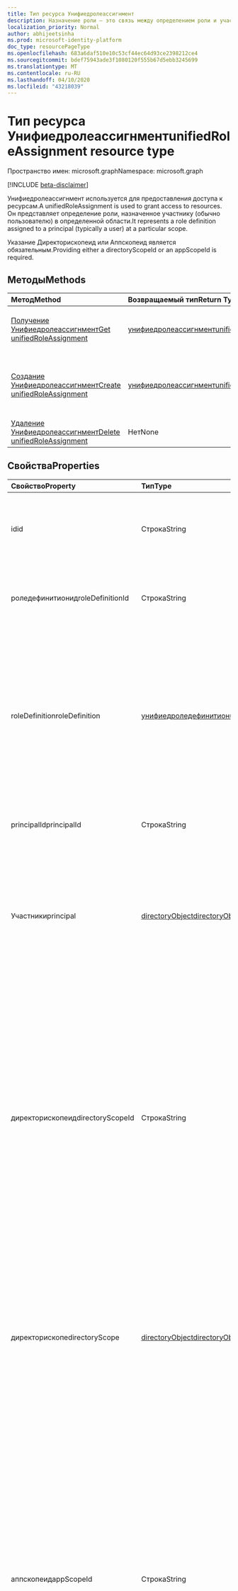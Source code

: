 ```yaml
---
title: Тип ресурса Унифиедролеассигнмент
description: Назначение роли — это связь между определением роли и участником в определенной области для предоставления доступа.
localization_priority: Normal
author: abhijeetsinha
ms.prod: microsoft-identity-platform
doc_type: resourcePageType
ms.openlocfilehash: 683a6daf510e10c53cf44ec64d93ce2398212ce4
ms.sourcegitcommit: bdef75943ade3f1080120f555b67d5ebb3245699
ms.translationtype: MT
ms.contentlocale: ru-RU
ms.lasthandoff: 04/10/2020
ms.locfileid: "43218039"
---
```

# <a name="unifiedroleassignment-resource-type"></a><span data-ttu-id="742aa-103">Тип ресурса Унифиедролеассигнмент</span><span class="sxs-lookup"><span data-stu-id="742aa-103">unifiedRoleAssignment resource type</span></span>

<span data-ttu-id="742aa-104">Пространство имен: microsoft.graph</span><span class="sxs-lookup"><span data-stu-id="742aa-104">Namespace: microsoft.graph</span></span>

[!INCLUDE [beta-disclaimer](../../includes/beta-disclaimer.md)]

<span data-ttu-id="742aa-105">Унифиедролеассигнмент используется для предоставления доступа к ресурсам.</span><span class="sxs-lookup"><span data-stu-id="742aa-105">A unifiedRoleAssignment is used to grant access to resources.</span></span> <span data-ttu-id="742aa-106">Он представляет определение роли, назначенное участнику (обычно пользователю) в определенной области.</span><span class="sxs-lookup"><span data-stu-id="742aa-106">It represents a role definition assigned to a principal (typically a user) at a particular scope.</span></span>

<span data-ttu-id="742aa-107">Указание Директорископеид или Аппскопеид является обязательным.</span><span class="sxs-lookup"><span data-stu-id="742aa-107">Providing either a directoryScopeId or an appScopeId is required.</span></span>

## <a name="methods"></a><span data-ttu-id="742aa-108">Методы</span><span class="sxs-lookup"><span data-stu-id="742aa-108">Methods</span></span>

| <span data-ttu-id="742aa-109">Метод</span><span class="sxs-lookup"><span data-stu-id="742aa-109">Method</span></span>       | <span data-ttu-id="742aa-110">Возвращаемый тип</span><span class="sxs-lookup"><span data-stu-id="742aa-110">Return Type</span></span> | <span data-ttu-id="742aa-111">Описание</span><span class="sxs-lookup"><span data-stu-id="742aa-111">Description</span></span> |
|:-------------|:------------|:------------|
| [<span data-ttu-id="742aa-112">Получение Унифиедролеассигнмент</span><span class="sxs-lookup"><span data-stu-id="742aa-112">Get unifiedRoleAssignment</span></span>](../api/unifiedroleassignment-get.md) | [<span data-ttu-id="742aa-113">унифиедролеассигнмент</span><span class="sxs-lookup"><span data-stu-id="742aa-113">unifiedRoleAssignment</span></span>](unifiedroleassignment.md) | <span data-ttu-id="742aa-114">Чтение свойств и связей объекта Унифиедролеассигнмент.</span><span class="sxs-lookup"><span data-stu-id="742aa-114">Read properties and relationships of unifiedRoleAssignment object.</span></span> |
| [<span data-ttu-id="742aa-115">Создание Унифиедролеассигнмент</span><span class="sxs-lookup"><span data-stu-id="742aa-115">Create unifiedRoleAssignment</span></span>](../api/rbacapplication-post-roleassignments.md) | [<span data-ttu-id="742aa-116">унифиедролеассигнмент</span><span class="sxs-lookup"><span data-stu-id="742aa-116">unifiedRoleAssignment</span></span>](unifiedroleassignment.md) | <span data-ttu-id="742aa-117">Создание нового Унифиедролеассигнмент путем отправки в коллекцию roleAssignment.</span><span class="sxs-lookup"><span data-stu-id="742aa-117">Create a new unifiedRoleAssignment by posting to the roleAssignment collection.</span></span> |
| [<span data-ttu-id="742aa-118">Удаление Унифиедролеассигнмент</span><span class="sxs-lookup"><span data-stu-id="742aa-118">Delete unifiedRoleAssignment</span></span>](../api/unifiedroleassignment-delete.md) | <span data-ttu-id="742aa-119">Нет</span><span class="sxs-lookup"><span data-stu-id="742aa-119">None</span></span> | <span data-ttu-id="742aa-120">Удаление объекта Унифиедролеассигнмент.</span><span class="sxs-lookup"><span data-stu-id="742aa-120">Delete unifiedRoleAssignment object.</span></span> |

## <a name="properties"></a><span data-ttu-id="742aa-121">Свойства</span><span class="sxs-lookup"><span data-stu-id="742aa-121">Properties</span></span>

| <span data-ttu-id="742aa-122">Свойство</span><span class="sxs-lookup"><span data-stu-id="742aa-122">Property</span></span>     | <span data-ttu-id="742aa-123">Тип</span><span class="sxs-lookup"><span data-stu-id="742aa-123">Type</span></span>        | <span data-ttu-id="742aa-124">Описание</span><span class="sxs-lookup"><span data-stu-id="742aa-124">Description</span></span> |
|:-------------|:------------|:------------|
|<span data-ttu-id="742aa-125">id</span><span class="sxs-lookup"><span data-stu-id="742aa-125">id</span></span>|<span data-ttu-id="742aa-126">Строка</span><span class="sxs-lookup"><span data-stu-id="742aa-126">String</span></span>| <span data-ttu-id="742aa-127">Уникальный идентификатор для Унифиедролеассигнмент.</span><span class="sxs-lookup"><span data-stu-id="742aa-127">The unique identifier for the unifiedRoleAssignment.</span></span> <span data-ttu-id="742aa-128">Key, не допускающая значение null, только для чтения.</span><span class="sxs-lookup"><span data-stu-id="742aa-128">Key, not nullable, Read-only.</span></span> |
|<span data-ttu-id="742aa-129">роледефинитионид</span><span class="sxs-lookup"><span data-stu-id="742aa-129">roleDefinitionId</span></span>|<span data-ttu-id="742aa-130">Строка</span><span class="sxs-lookup"><span data-stu-id="742aa-130">String</span></span>| <span data-ttu-id="742aa-131">Идентификатор Унифиедроледефинитион, для которого предназначено назначение.</span><span class="sxs-lookup"><span data-stu-id="742aa-131">ID of the unifiedRoleDefinition the assignment is for.</span></span> <span data-ttu-id="742aa-132">Только для чтения.</span><span class="sxs-lookup"><span data-stu-id="742aa-132">Read only.</span></span> |
|<span data-ttu-id="742aa-133">roleDefinition</span><span class="sxs-lookup"><span data-stu-id="742aa-133">roleDefinition</span></span>|[<span data-ttu-id="742aa-134">унифиедроледефинитион</span><span class="sxs-lookup"><span data-stu-id="742aa-134">unifiedRoleDefinition</span></span>](unifiedroledefinition.md)|<span data-ttu-id="742aa-135">Свойство, определяющее roleDefinition, для которого предназначено назначение.</span><span class="sxs-lookup"><span data-stu-id="742aa-135">Property indicating the roleDefinition the assignment is for.</span></span> <span data-ttu-id="742aa-136">Предоставляется таким образом, чтобы абоненты могли получить определение роли `$expand` одновременно с получением назначения роли.</span><span class="sxs-lookup"><span data-stu-id="742aa-136">Provided so that callers can get the role definition using `$expand` at the same time as getting the role assignment.</span></span> <span data-ttu-id="742aa-137">roleDefinition.Id будет автоматически расширен</span><span class="sxs-lookup"><span data-stu-id="742aa-137">roleDefinition.Id will be auto expanded</span></span>
|<span data-ttu-id="742aa-138">principalId</span><span class="sxs-lookup"><span data-stu-id="742aa-138">principalId</span></span>|<span data-ttu-id="742aa-139">Строка</span><span class="sxs-lookup"><span data-stu-id="742aa-139">String</span></span>| <span data-ttu-id="742aa-140">ObjectID субъекта, которому предоставляется назначение.</span><span class="sxs-lookup"><span data-stu-id="742aa-140">Objectid of the principal to which the assignment is granted.</span></span> |
|<span data-ttu-id="742aa-141">Участники</span><span class="sxs-lookup"><span data-stu-id="742aa-141">principal</span></span>|[<span data-ttu-id="742aa-142">directoryObject</span><span class="sxs-lookup"><span data-stu-id="742aa-142">directoryObject</span></span>](directoryobject.md)| <span data-ttu-id="742aa-143">Свойство, ссылающееся на назначенный участник.</span><span class="sxs-lookup"><span data-stu-id="742aa-143">Property referencing the assigned principal.</span></span> <span data-ttu-id="742aa-144">Предоставляется таким образом, чтобы абоненты могли получать субъект `$expand` с помощью одновременно с получением назначения роли.</span><span class="sxs-lookup"><span data-stu-id="742aa-144">Provided so that callers can get the principal using `$expand` at the same time as getting the role assignment.</span></span> <span data-ttu-id="742aa-145">Только для чтения.</span><span class="sxs-lookup"><span data-stu-id="742aa-145">Read-only.</span></span> |
|<span data-ttu-id="742aa-146">директорископеид</span><span class="sxs-lookup"><span data-stu-id="742aa-146">directoryScopeId</span></span>|<span data-ttu-id="742aa-147">Строка</span><span class="sxs-lookup"><span data-stu-id="742aa-147">String</span></span>|<span data-ttu-id="742aa-148">Идентификатор объекта каталога, представляющий область назначения.</span><span class="sxs-lookup"><span data-stu-id="742aa-148">Id of the directory object representing the scope of the assignment.</span></span> <span data-ttu-id="742aa-149">Область назначения определяет набор ресурсов, доступ к которым предоставлен участнику.</span><span class="sxs-lookup"><span data-stu-id="742aa-149">The scope of an assignment determines the set of resources for which the principal has been granted access.</span></span> <span data-ttu-id="742aa-150">Области каталогов — это общие области, которые хранятся в каталоге, который понимается несколькими приложениями.</span><span class="sxs-lookup"><span data-stu-id="742aa-150">Directory scopes are shared scopes stored in the directory that are understood by multiple applications.</span></span> <span data-ttu-id="742aa-151">Области приложений — это области, которые определены и поняты только для этого приложения.</span><span class="sxs-lookup"><span data-stu-id="742aa-151">App scopes are scopes that are defined and understood by this application only.</span></span>|
|<span data-ttu-id="742aa-152">директорископе</span><span class="sxs-lookup"><span data-stu-id="742aa-152">directoryScope</span></span>|[<span data-ttu-id="742aa-153">directoryObject</span><span class="sxs-lookup"><span data-stu-id="742aa-153">directoryObject</span></span>](directoryobject.md)|<span data-ttu-id="742aa-154">Свойство, ссылающееся на объект каталога, который является областью назначения.</span><span class="sxs-lookup"><span data-stu-id="742aa-154">Property referencing the directory object that is the scope of the assignment.</span></span> <span data-ttu-id="742aa-155">Предоставляется таким образом, чтобы абоненты могли получать объект каталога `$expand` с использованием одновременно с получением назначения роли.</span><span class="sxs-lookup"><span data-stu-id="742aa-155">Provided so that callers can get the directory object using `$expand` at the same time as getting the role assignment.</span></span> <span data-ttu-id="742aa-156">Только для чтения.</span><span class="sxs-lookup"><span data-stu-id="742aa-156">Read-only.</span></span> |
|<span data-ttu-id="742aa-157">аппскопеид</span><span class="sxs-lookup"><span data-stu-id="742aa-157">appScopeId</span></span>|<span data-ttu-id="742aa-158">Строка</span><span class="sxs-lookup"><span data-stu-id="742aa-158">String</span></span>|<span data-ttu-id="742aa-159">Идентификатор определенной области приложения, когда область назначения относится к приложению.</span><span class="sxs-lookup"><span data-stu-id="742aa-159">Id of the app specific scope when the assignment scope is app specific.</span></span> <span data-ttu-id="742aa-160">Область назначения определяет набор ресурсов, доступ к которым предоставлен участнику.</span><span class="sxs-lookup"><span data-stu-id="742aa-160">The scope of an assignment determines the set of resources for which the principal has been granted access.</span></span> <span data-ttu-id="742aa-161">Области каталогов — это общие области, которые хранятся в каталоге, который понимается несколькими приложениями.</span><span class="sxs-lookup"><span data-stu-id="742aa-161">Directory scopes are shared scopes stored in the directory that are understood by multiple applications.</span></span> <span data-ttu-id="742aa-162">Используйте "/" для области действия на уровне клиента.</span><span class="sxs-lookup"><span data-stu-id="742aa-162">Use "/" for tenant-wide scope.</span></span> <span data-ttu-id="742aa-163">Области приложений — это области, которые определены и поняты только для этого приложения.</span><span class="sxs-lookup"><span data-stu-id="742aa-163">App scopes are scopes that are defined and understood by this application only.</span></span>|
|<span data-ttu-id="742aa-164">аппскопе</span><span class="sxs-lookup"><span data-stu-id="742aa-164">appScope</span></span>|[<span data-ttu-id="742aa-165">аппскопе</span><span class="sxs-lookup"><span data-stu-id="742aa-165">appScope</span></span>](appscope.md)|<span data-ttu-id="742aa-166">Свойство только для чтения, в котором сведения об определенной области приложения, когда область назначения относится только к приложению.</span><span class="sxs-lookup"><span data-stu-id="742aa-166">Read-only property with details of the app specific scope when the assignment scope is app specific.</span></span> <span data-ttu-id="742aa-167">Сущность вложения.</span><span class="sxs-lookup"><span data-stu-id="742aa-167">Containment entity.</span></span> |
|<span data-ttu-id="742aa-168">ресаурцескопе</span><span class="sxs-lookup"><span data-stu-id="742aa-168">resourceScope</span></span>|<span data-ttu-id="742aa-169">Строка</span><span class="sxs-lookup"><span data-stu-id="742aa-169">String</span></span>| <span data-ttu-id="742aa-170">Область, в которой применяется Унифиедролеассигнмент.</span><span class="sxs-lookup"><span data-stu-id="742aa-170">The scope at which the unifiedRoleAssignment applies.</span></span> <span data-ttu-id="742aa-171">Это "/" для всей службы.</span><span class="sxs-lookup"><span data-stu-id="742aa-171">This is "/" for service-wide.</span></span> <span data-ttu-id="742aa-172">**НЕ ИСПОЛЬЗУЙТЕ. Это свойство будет нерекомендуемым в ближайшее время.**</span><span class="sxs-lookup"><span data-stu-id="742aa-172">**DO NOT USE. This property will be deprecated soon.**</span></span>|

## <a name="relationships"></a><span data-ttu-id="742aa-173">Отношения</span><span class="sxs-lookup"><span data-stu-id="742aa-173">Relationships</span></span>

<span data-ttu-id="742aa-174">Нет</span><span class="sxs-lookup"><span data-stu-id="742aa-174">None</span></span>

## <a name="json-representation"></a><span data-ttu-id="742aa-175">Представление JSON</span><span class="sxs-lookup"><span data-stu-id="742aa-175">JSON representation</span></span>

<span data-ttu-id="742aa-176">Ниже указано представление ресурса в формате JSON.</span><span class="sxs-lookup"><span data-stu-id="742aa-176">The following is a JSON representation of the resource.</span></span>

<!-- {
  "blockType": "resource",
  "optionalProperties": [

  ],
  "@odata.type": "microsoft.graph.unifiedRoleAssignment",
  "baseType": "",
  "keyProperty": "id"
}-->

```json
{
  "id": "String (identifier)",
  "roleDefinitionId": "String",
  "roleDefinition": {"@odata.type": "microsoft.graph.unifiedRoleDefinition"},
  "principalId": "String",
  "principal": {"@odata.type": "microsoft.graph.directoryObject"},
  "directoryScopeId": "String",
  "directoryScope": {"@odata.type": "microsoft.graph.directoryObject"},
  "appScopeId": "String",
  "appScope": {"@odata.type": "microsoft.graph.appScope"},
  "resourceScope": "String"
}
```

<!-- uuid: 16cd6b66-4b1a-43a1-adaf-3a886856ed98
2019-02-04 14:57:30 UTC -->
<!-- {
  "type": "#page.annotation",
  "description": "unifiedRoleAssignment resource",
  "keywords": "",
  "section": "documentation",
  "tocPath": ""
}-->